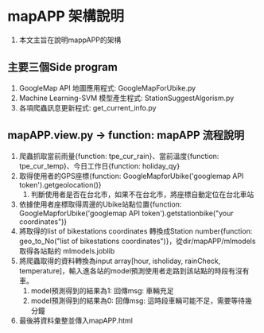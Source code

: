 # mapAPP 架構說明
1. 本文主旨在說明mappAPP的架構

## 主要三個Side program
1. GoogleMap API 地圖應用程式: GoogleMapForUbike.py
2. Machine Learning-SVM 模型產生程式: StationSuggestAlgorism.py
3. 各項爬蟲訊息更新程式: get_current_info.py

## mapAPP.view.py -> function: mapAPP 流程說明
1. 爬蟲抓取當前雨量{function: tpe_cur_rain}、當前溫度{function: tpe_cur_temp}、今日工作日{function: holiday_qy}
2. 取得使用者的GPS座標{function: GoogleMapforUbike('googlemap API token').getgeolocation()}
   1. 判斷使用者是否在台北市，如果不在台北市，將座標自動定位在台北車站
3. 依據使用者座標取得周邊的Ubike站點位置{function: GoogleMapforUbike('googlemap API token').getstationbike("your coordinates")}
4. 將取得的list of bikestations coordinates 轉換成Station number{function: geo_to_No("list of bikestations coordinates")}，從dir/mapAPP/mlmodels 取得各站點的 mlmodels.joblib
5. 將爬蟲取得的資料轉換為input array[hour, isholiday, rainCheck, temperature]，輸入進各站的model預測使用者走路到該站點的時段有沒有車。
   1. model預測得到的結果為1: 回傳msg: 車輛充足
   2. model預測得到的結果為0: 回傳msg: 這時段車輛可能不足，需要等待幾分鐘
6. 最後將資料彙整並傳入mapAPP.html

